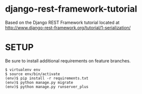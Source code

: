 # django-rest-framework-tutorial

Based on the Django REST Framework tutorial located at http://www.django-rest-framework.org/tutorial/1-serialization/

# SETUP

Be sure to install additional requirements on feature branches.

```
$ virtualenv env
$ source env/bin/activate
(env)$ pip install -r requirements.txt
(env)$ python manage.py migrate
(env)$ python manage.py runserver_plus
```
